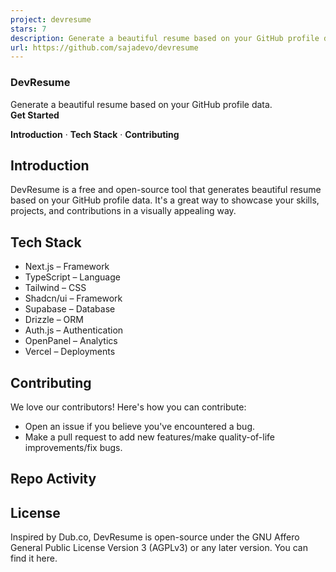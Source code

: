 ```yaml
---
project: devresume
stars: 7
description: Generate a beautiful resume based on your GitHub profile data.
url: https://github.com/sajadevo/devresume
---
```


### DevResume

Generate a beautiful resume based on your GitHub profile data.  
**Get Started**  
  
**Introduction** · **Tech Stack** · **Contributing**

  

Introduction
------------

DevResume is a free and open-source tool that generates beautiful resume based on your GitHub profile data. It's a great way to showcase your skills, projects, and contributions in a visually appealing way.

Tech Stack
----------

-   Next.js – Framework
-   TypeScript – Language
-   Tailwind – CSS
-   Shadcn/ui – Framework
-   Supabase – Database
-   Drizzle – ORM
-   Auth.js – Authentication
-   OpenPanel – Analytics
-   Vercel – Deployments

Contributing
------------

We love our contributors! Here's how you can contribute:

-   Open an issue if you believe you've encountered a bug.
-   Make a pull request to add new features/make quality-of-life improvements/fix bugs.

Repo Activity
-------------

License
-------

Inspired by Dub.co, DevResume is open-source under the GNU Affero General Public License Version 3 (AGPLv3) or any later version. You can find it here.
